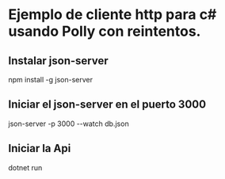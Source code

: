 # Ejemplo de cliente http para c# usando Polly con reintentos.

## Instalar json-server

npm install -g json-server

## Iniciar el json-server en el puerto 3000

json-server -p 3000 --watch db.json

## Iniciar la Api

dotnet run